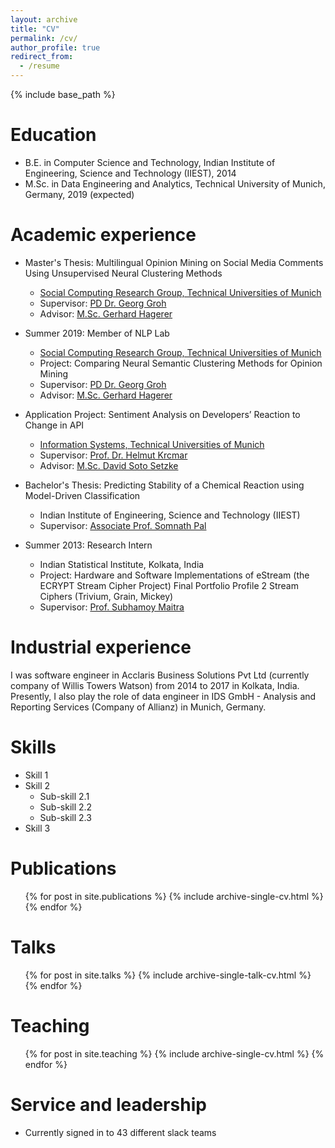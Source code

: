 ```yaml
---
layout: archive
title: "CV"
permalink: /cv/
author_profile: true
redirect_from:
  - /resume
---
```


{% include base_path %}

Education
======
* B.E. in Computer Science and Technology, Indian Institute of Engineering, Science and Technology (IIEST), 2014
* M.Sc. in Data Engineering and Analytics, Technical University of Munich, Germany, 2019 (expected)

Academic experience
======
* Master's Thesis: Multilingual Opinion Mining on Social Media Comments Using Unsupervised Neural Clustering Methods 
  * [Social Computing Research Group, Technical Universities of Munich](https://www.social.in.tum.de/en/group/)
  * Supervisor: [PD Dr. Georg Groh](https://www.social.in.tum.de/en/team/georggroh/)
  * Advisor: [M.Sc. Gerhard Hagerer](https://www.social.in.tum.de/en/team/gerhardhagerer/)

* Summer 2019: Member of NLP Lab
  * [Social Computing Research Group, Technical Universities of Munich](https://www.social.in.tum.de/en/group/)
  * Project: Comparing Neural Semantic Clustering Methods for Opinion Mining
  * Supervisor: [PD Dr. Georg Groh](https://www.social.in.tum.de/en/team/georggroh/)
  * Advisor: [M.Sc. Gerhard Hagerer](https://www.social.in.tum.de/en/team/gerhardhagerer/)
  
* Application Project: Sentiment Analysis on Developers’ Reaction to Change in API
  * [Information Systems, Technical Universities of Munich](https://www.i17.in.tum.de/en/home/)
  * Supervisor: [Prof. Dr. Helmut Krcmar](https://www.i17.in.tum.de/index.php?id=204&L=1)
  * Advisor: [M.Sc. David Soto Setzke](https://www.i17.in.tum.de/en/team/soto-setzke-david/)
 
* Bachelor's Thesis: Predicting Stability of a Chemical Reaction using Model-Driven Classification 
  * Indian Institute of Engineering, Science and Technology (IIEST)
  * Supervisor: [Associate Prof. Somnath Pal](https://scholar.google.com/citations?user=R74wlzoAAAAJ&hl=en)
 
* Summer 2013: Research Intern
  * Indian Statistical Institute, Kolkata, India
  * Project: Hardware and Software Implementations of eStream (the ECRYPT Stream Cipher Project) Final Portfolio Profile 2 Stream Ciphers (Trivium, Grain, Mickey)
  * Supervisor: [Prof. Subhamoy Maitra](https://www.isical.ac.in/~subho/)
 

Industrial experience
======
I was software engineer in Acclaris Business Solutions Pvt Ltd (currently company of Willis Towers Watson) from 2014 to 2017 in Kolkata, India. Presently, I also play the role of data engineer in IDS GmbH - Analysis and Reporting Services (Company of Allianz) in Munich, Germany.

Skills
======
* Skill 1
* Skill 2
  * Sub-skill 2.1
  * Sub-skill 2.2
  * Sub-skill 2.3
* Skill 3

Publications
======
  <ul>{% for post in site.publications %}
    {% include archive-single-cv.html %}
  {% endfor %}</ul>
  
Talks
======
  <ul>{% for post in site.talks %}
    {% include archive-single-talk-cv.html %}
  {% endfor %}</ul>
  
Teaching
======
  <ul>{% for post in site.teaching %}
    {% include archive-single-cv.html %}
  {% endfor %}</ul>
  
Service and leadership
======
* Currently signed in to 43 different slack teams
